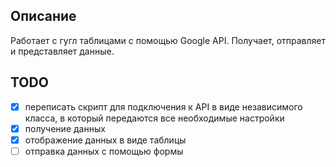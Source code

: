 ## Описание

Работает с гугл таблицами с помощью Google API. Получает, отправляет и представляет данные.

## TODO

- [x] переписать скрипт для подключения к API в виде независимого класса, в который передаются все необходимые настройки
- [x] получение данных
- [x] отображение данных в виде таблицы
- [ ] отправка данных с помощью формы
